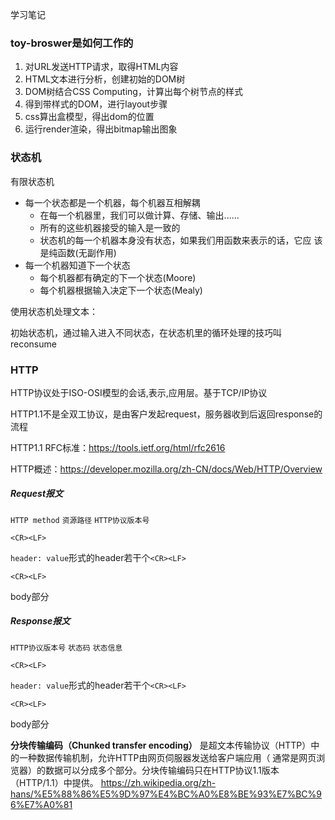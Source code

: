 学习笔记

### toy-broswer是如何工作的
1. 对URL发送HTTP请求，取得HTML内容
2. HTML文本进行分析，创建初始的DOM树
3. DOM树结合CSS Computing，计算出每个树节点的样式
4. 得到带样式的DOM，进行layout步骤
5. css算出盒模型，得出dom的位置
6. 运行render渲染，得出bitmap输出图象


### 状态机

有限状态机
- 每一个状态都是一个机器，每个机器互相解耦
  - 在每一个机器里，我们可以做计算、存储、输出......
  - 所有的这些机器接受的输入是一致的
  - 状态机的每一个机器本身没有状态，如果我们用函数来表示的话，它应
该是纯函数(无副作用)
- 每一个机器知道下一个状态
  - 每个机器都有确定的下一个状态(Moore)
  - 每个机器根据输入决定下一个状态(Mealy)

使用状态机处理文本：

初始状态机，通过输入进入不同状态，在状态机里的循环处理的技巧叫reconsume

### HTTP
HTTP协议处于ISO-OSI模型的会话,表示,应用层。基于TCP/IP协议

HTTP1.1不是全双工协议，是由客户发起request，服务器收到后返回response的流程

HTTP1.1 RFC标准：https://tools.ietf.org/html/rfc2616

HTTP概述：https://developer.mozilla.org/zh-CN/docs/Web/HTTP/Overview

##### Request报文
`HTTP method` `资源路径` `HTTP协议版本号`

`<CR><LF>`

`header: value`形式的header若干个`<CR><LF>`

`<CR><LF>`

body部分

##### Response报文
`HTTP协议版本号` `状态码` `状态信息`

`<CR><LF>`

`header: value`形式的header若干个`<CR><LF>`

`<CR><LF>`

body部分

**分块传输编码（Chunked transfer encoding）** 是超文本传输协议（HTTP）中的一种数据传输机制，允许HTTP由网页伺服器发送给客户端应用（ 通常是网页浏览器）的数据可以分成多个部分。分块传输编码只在HTTP协议1.1版本（HTTP/1.1）中提供。 https://zh.wikipedia.org/zh-hans/%E5%88%86%E5%9D%97%E4%BC%A0%E8%BE%93%E7%BC%96%E7%A0%81
